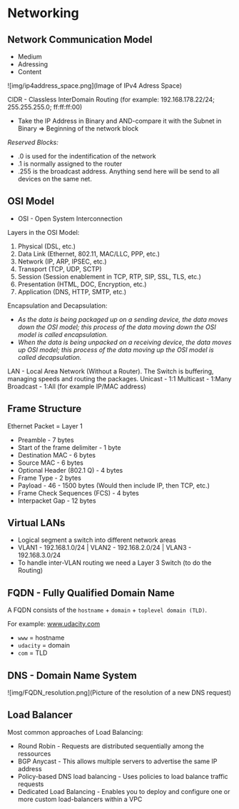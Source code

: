 # Networking

## Network Communication Model

* Medium
* Adressing
* Content

![img/ip4address_space.png](Image of IPv4 Adress Space)

CIDR - Classless InterDomain Routing (for example: 192.168.178.22/24; 255.255.255.0; ff:ff:ff:00)

* Take the IP Address in Binary and AND-compare it with the Subnet in Binary => Beginning of the network block

*Reserved Blocks:*

* .0 is used for the indentification of the network
* .1 is normally assigned to the router
* .255 is the broadcast address. Anything send here will be send to all devices on the same net.

## OSI Model

* OSI - Open System Interconnection

Layers in the OSI Model:

1. Physical (DSL, etc.)
2. Data Link (Ethernet, 802.11, MAC/LLC, PPP, etc.)
3. Network (IP, ARP, IPSEC, etc.)
4. Transport (TCP, UDP, SCTP)
5. Session (Session enablement in TCP, RTP, SIP, SSL, TLS, etc.)
6. Presentation (HTML, DOC, Encryption, etc.)
7. Application (DNS, HTTP, SMTP, etc.)

Encapsulation and Decapsulation:

* _As the data is being packaged up on a sending device, the data moves down the OSI model; this process of the data moving down the OSI model is called encapsulation._
* _When the data is being unpacked on a receiving device, the data moves up OSI model; this process of the data moving up the OSI model is called decapsulation._

LAN - Local Area Network (Without a Router). The Switch is buffering, managing speeds and routing the packages.
Unicast - 1:1
Multicast - 1:Many
Broadcast - 1:All (for example IP/MAC address)

## Frame Structure

Ethernet Packet = Layer 1

* Preamble - 7 bytes
* Start of the frame delimiter - 1 byte
* Destination MAC - 6 bytes
* Source MAC - 6 bytes
* Optional Header (802.1 Q) - 4 bytes
* Frame Type - 2 bytes
* Payload - 46 - 1500 bytes (Would then include IP, then TCP, etc.)
* Frame Check Sequences (FCS) - 4 bytes
* Interpacket Gap - 12 bytes

## Virtual LANs

* Logical segment a switch into different network areas
* VLAN1 - 192.168.1.0/24 | VLAN2 - 192.168.2.0/24 | VLAN3 - 192.168.3.0/24
* To handle inter-VLAN routing we need a Layer 3 Switch (to do the Routing)

## FQDN - Fully Qualified Domain Name

A FQDN consists of the `hostname` + `domain` + `toplevel domain (TLD)`.

For example: www.udacity.com

* `www` = hostname
* `udacity` = domain
* `com` = TLD

## DNS - Domain Name System

![img/FQDN_resolution.png](Picture of the resolution of a new DNS request)

## Load Balancer

Most common approaches of Load Balancing:

* Round Robin - Requests are distributed sequentially among the ressources
* BGP Anycast - This allows multiple servers to advertise the same IP address
* Policy-based DNS load balancing - Uses policies to load balance traffic requests
* Dedicated Load Balancing - Enables you to deploy and configure one or more custom load-balancers within a VPC

